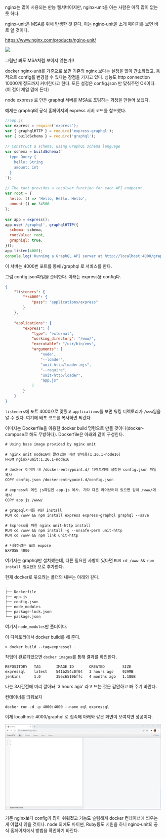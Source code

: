 nginx는 많이 사용되는 만능 웹서버이지만, nginx-unit을 아는 사람은 아직 많이 없는듯 하다. 

nginx-unit은 MSA를 위해 탄생한 것 같다. 이는 nginx-unit을 소개 페이지를 보면 바로 알 것이다. 

https://www.nginx.com/products/nginx-unit/



![](https://www.nginx.com/wp-content/uploads/2020/11/dia-FM-2020-11-11-what-is-nginx-unit-05-1024x725-padding.svg)

그림만 봐도 MSA처럼 보이지 않는가!!



docker nginx-unit를 기준으로 보면 기존의 nginx 보다는 설정을 많이 간소화했고, 동적으로 config를 변경할 수 있다는 장점을 가지고 있다. 성능도 http connection 10000개 정도까지 커버한다고 한다.  모든 설정은 config.json 만 맞춰주면 OK이다.(이 점이 제일 맘에 든다)



node express 로 만든 graphql 서버를 MSA로 포팅하는 과정을 만들어 보겠다. 



예제는 graphql의 공식 홈페이지의 express 서버 코드를 참조했다. 

```javascript
//app.js
var express = require('express');
var { graphqlHTTP } = require('express-graphql');
var { buildSchema } = require('graphql');

// Construct a schema, using GraphQL schema language
var schema = buildSchema(`
  type Query {
    hello: String
    amount: Int
  }
`);

// The root provides a resolver function for each API endpoint
var root = {
  hello: () => 'Hello, Hello, Hello',
  amount:() => 34500
};

var app = express();
app.use('/graphql', graphqlHTTP({
  schema: schema,
  rootValue: root,
  graphiql: true,
}));
app.listen(4000);
console.log('Running a GraphQL API server at http://localhost:4000/graphql');
```

이 서버는 4000번 포트를 통해 /graphql 로 서비스를 한다. 

그럼 config.json파일을 준비한다. 아래는 express용 config다. 

```json
{
    "listeners": {
        "*:4000": {
            "pass": "applications/express"
        }
    },

    "applications": {
        "express": {
            "type": "external",
            "working_directory": "/www/",
            "executable": "/usr/bin/env",
            "arguments": [
                "node",
                "--loader",
                "unit-http/loader.mjs",
                "--require",
                "unit-http/loader",
                "app.js"
            ]
        }
    }
}
```

`listeners`에 포트 4000으로 맞췄고 `applications`를 보면 워킹 디렉토리가 `/www`임을 알 수 있다. 여기에 배포 코드를 복사하면 되겠다. 



이미지는 Dockerfile을 이용한 docker build 명령으로 만들 것이다(docker-compose로 해도 무방하다). Dockerfile은 아래와 같이 구성한다. 



```
# Using base image provided by nginx unit

# nginx unit node16이 깔려있는 버전 받아옴(1.26.1-node16)
FROM nginx/unit:1.26.1-node16

# docker 이미지 내 /docker-entrypoint.d/ 디렉토리에 설정한 config.json 파일 복사
COPY config.json /docker-entrypoint.d/config.json

# express의 메인 js파일인 app.js 복사. 기타 다른 라이브러리 있으면 같이 /www/에 복사 
COPY app.js /www/

# grapeql서버를 위한 install 
RUN cd /www && npm install express express-graphql graphql --save

# Express를 위한 nginx unit-http install
RUN cd /www && npm install -g --unsafe-perm unit-http
RUN cd /www && npm link unit-http

# 사용하려는 포트 expose
EXPOSE 4000
```



여기서는 graphql만 설치했는데, 다른 필요한 사항이 있다면 `RUN cd /www && npm install 필요한것` 으로 추가한다. 

현재 docker로 묶으려는 폴더의 내부는 아래와 같다. 

```
.
├── Dockerfile
├── app.js
├── config.json
├── node_modules
├── package-lock.json
└── package.json
```

여기서 `node_modules`만 폴더이다. 



이 디렉토리에서 docker build를 해 준다. 

```
> docker build --tag=expressql .
```

작업이 완료되었으면 `docker images`를 통해 결과를 확인한다.

```
REPOSITORY   TAG       IMAGE ID       CREATED        SIZE
expressql    latest    541b254c0f04   3 hours ago    929MB
jenkins      1.0       35ec6519bffc   4 months ago   1.18GB
```

나는 3시간전에 미리 깔아놔 '3 hours ago' 라고 뜨는 것은 감안하고 봐 주기 바란다. 



컨테이너를 띄워보자

```
docker run -d -p 4000:4000 --name eql expressql
```



이제 localhost: 4000/graphql 로 접속해 아래와 같은 화면이 보여지면 성공이다. 



![image-20220211182216889](https://raw.githubusercontent.com/cheuora/cheuora.github.io/master/_posts/2022/image-20220211182216889.png)



기존 nginx보다 config가 많이 쉬워졌고 기능도 슬림해져 docker 컨테이너에 띄우는 게 어렵지 않을 것이다. node 외에도 파이썬, Ruby등도 지원을 하니 nginx-unit의 공식 홈페이지에서 방법을 확인하기 바란다. 



 


